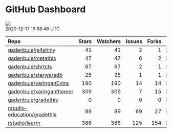 GitHub Dashboard
================

![](https://github.com/gadenbuie/status/workflows/Render%20Status/badge.svg)  
2020-12-17 16:58:48 UTC

| Repo                                                                          | Stars | Watchers | Issues | Forks | Status                                                                                                                                                           | Commit                                                                                                                                                                              |
| :---------------------------------------------------------------------------- | ----: | -------: | -----: | ----: | :--------------------------------------------------------------------------------------------------------------------------------------------------------------- | :---------------------------------------------------------------------------------------------------------------------------------------------------------------------------------- |
| [gadenbuie/js4shiny](https://github.com/gadenbuie/js4shiny)                   |    41 |       41 |      2 |     1 | [![](https://github.com/gadenbuie/js4shiny/workflows/R%20CMD%20Check%20via%20%7Btic%7D/badge.svg)](https://github.com/gadenbuie/js4shiny/actions/runs/427263127) | <a href="https://github.com/gadenbuie/js4shiny/commit/640405fee7e4795657eec15e9d76237fb2a24302" title="Render literate-javascript vignette using html_document_js">640405</a>       |
| [gadenbuie/metathis](https://github.com/gadenbuie/metathis)                   |    47 |       47 |      6 |     2 | [![](https://github.com/gadenbuie/metathis/workflows/R%20CMD%20Check%20via%20%7Btic%7D/badge.svg)](https://github.com/gadenbuie/metathis/actions/runs/420065231) | <a href="https://github.com/gadenbuie/metathis/commit/81492ac39194d39a7892bf49ae047462ee28c8ad" title="v1.0.3">81492a</a>                                                           |
| [gadenbuie/shrtcts](https://github.com/gadenbuie/shrtcts)                     |    67 |       67 |      2 |     1 | [![](https://github.com/gadenbuie/shrtcts/workflows/tic/badge.svg)](https://github.com/gadenbuie/shrtcts/actions/runs/419878525)                                 | <a href="https://github.com/gadenbuie/shrtcts/commit/39c7d2f03657770e44980eb444717af48c6a423a" title="Merge pull request #10 from klmr/master">39c7d2</a>                           |
| [gadenbuie/starwarsdb](https://github.com/gadenbuie/starwarsdb)               |    25 |       25 |      1 |     1 | [![](https://github.com/gadenbuie/starwarsdb/workflows/CI%20by%20%7Btic%7D/badge.svg)](https://github.com/gadenbuie/starwarsdb/actions/runs/424823307)           | <a href="https://github.com/gadenbuie/starwarsdb/commit/ebcc29db8698d5f29f8f9d28f47d5846c60c55a4" title="Increment version number">ebcc29</a>                                       |
| [gadenbuie/xaringanExtra](https://github.com/gadenbuie/xaringanExtra)         |   190 |      190 |     14 |    14 | [![](https://github.com/gadenbuie/xaringanExtra/workflows/tic/badge.svg)](https://github.com/gadenbuie/xaringanExtra/actions/runs/419935709)                     | <a href="https://github.com/gadenbuie/xaringanExtra/commit/aebe20a761c018687a7dc8e5c92bdab64b97de00" title="v0.2.4">aebe20</a>                                                      |
| [gadenbuie/xaringanthemer](https://github.com/gadenbuie/xaringanthemer)       |   309 |      309 |      7 |    15 | [![](https://github.com/gadenbuie/xaringanthemer/workflows/CI%20by%20%7Btic%7D/badge.svg)](https://github.com/gadenbuie/xaringanthemer/actions/runs/420039663)   | <a href="https://github.com/gadenbuie/xaringanthemer/commit/99af06835c0626cb16b67e4cfe729de611ed4261" title="Clear floats only on element immediately after .pull-right">99af06</a> |
| [gadenbuie/gradethis](https://github.com/gadenbuie/gradethis)                 |     0 |        0 |      0 |     0 | [![](https://github.com/rstudio-education/gradethis/workflows/R-CMD-check/badge.svg)](https://github.com/rstudio-education/gradethis/actions/runs/416401882)     | <a href="https://github.com/gadenbuie/gradethis/commit/957ccd7c69aae94fb086b2716f556afebe5f9ece" title="Add NEWS entry">957ccd</a>                                                  |
| [rstudio-education/gradethis](https://github.com/rstudio-education/gradethis) |    89 |       89 |     69 |    27 | [![](https://github.com/rstudio-education/gradethis/workflows/pkgdown/badge.svg)](https://github.com/rstudio-education/gradethis/actions/runs/413382645)         | <a href="https://github.com/rstudio-education/gradethis/commit/b2d9ef55d3f68d3dcadae06df2fc213d87f2d30b" title="code_feedback() can accept character vectors (#182)">b2d9ef</a>     |
| [rstudio/learnr](https://github.com/rstudio/learnr)                           |   386 |      386 |    125 |   154 | [![](https://github.com/rstudio/learnr/workflows/R-CMD-check/badge.svg)](https://github.com/rstudio/learnr/actions/runs/416410965)                               | <a href="https://github.com/rstudio/learnr/commit/bdb2c5238fb8b7c228ba7ad161a2168cae6b35f0" title="Count bytes instead of characters (#452)">bdb2c5</a>                             |
